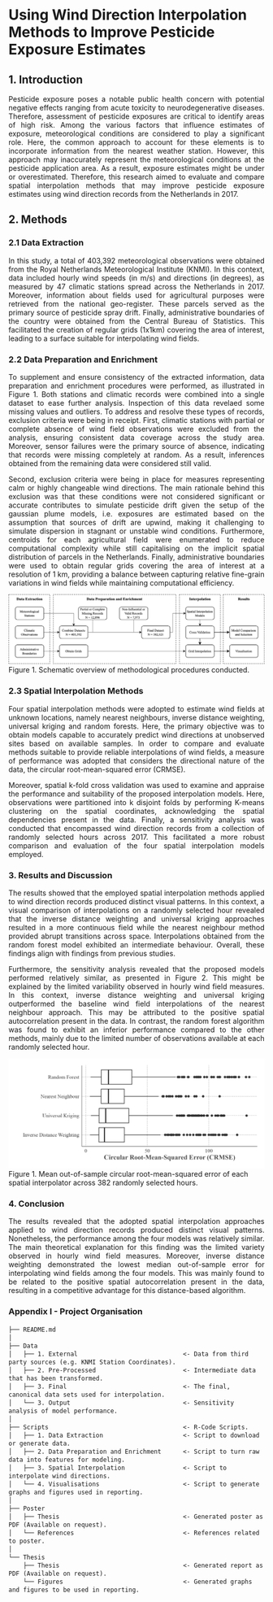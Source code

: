 # Using Wind Direction Interpolation Methods to Improve Pesticide Exposure Estimates
## 1. Introduction
<p align="justify">
Pesticide exposure poses a notable public health concern with potential negative effects ranging from acute toxicity to neurodegenerative diseases. Therefore, assessment of pesticide exposures are critical to identify areas of high risk. Among the various factors that influence estimates of exposure, meteorological conditions are considered to play a significant role. Here, the common approach to account for these elements is to incorporate information from the nearest weather station. However, this approach may inaccurately represent the meteorological conditions at the pesticide application area. As a result, exposure estimates might be under or overestimated. Therefore, this research aimed to evaluate and compare spatial interpolation methods that may improve pesticide exposure estimates using wind direction records from the Netherlands in 2017. 
</p>

## 2. Methods
### 2.1 Data Extraction
<p align="justify">
In this study, a total of 403,392 meteorological observations were obtained from the Royal Netherlands Meteorological Institute (KNMI). In this context, data included hourly wind speeds (in m/s) and directions (in degrees), as measured by 47 climatic stations spread across the Netherlands in 2017. Moreover, information about fields used for agricultural purposes were retrieved from the national geo-register. These parcels served as the primary source of pesticide spray drift. Finally, administrative boundaries of the country were obtained from the Central Bureau of Statistics. This facilitated the creation of regular grids (1x1km) covering the area of interest, leading to a surface suitable for interpolating wind fields. 
</p>

### 2.2 Data Preparation and Enrichment
<p align="justify">
To supplement and ensure consistency of the extracted information, data preparation and enrichment procedures were performed, as illustrated in Figure 1. Both stations and climatic records were combined into a single dataset to ease further analysis. Inspection of this data revelaed some missing values and outliers. To address and resolve these types of records, exclusion criteria were being in receipt. First, climatic stations with partial or complete absence of wind field observations were excluded from the analysis, ensuring consistent data coverage across the study area. Moreover, sensor failures were the primary source of absence, indicating that records were missing completely at random. As a result, inferences obtained from the remaining data were considered still valid. 
</p>

<p align="justify">
Second, exclusion criteria were being in place for measures representing calm or highly changeable wind directions. The main rationale behind this exclusion was that these conditions were not considered significant or accurate contributes to simulate pesticide drift given the setup of the gaussian plume models, i.e. exposures are estimated based on the assumption that sources of drift are upwind, making it challenging to simulate dispersion in stagnant or unstable wind conditions. Furthermore, centroids for each agricultural field were enumerated to reduce computational complexity while still capitalising on the implicit spatial distribution of parcels in the Netherlands. Finally, administrative boundaries were used to obtain regular grids covering the area of interest at a resolution of 1 km, providing a balance between capturing relative fine-grain variations in wind fields while maintaining computational efficiency. 
</p>

![Methodological_Procedure](/Thesis/Figures/Methodological_Procedure.png)
Figure 1. Schematic overview of methodological procedures conducted. 

### 2.3 Spatial Interpolation Methods
<p align="justify">
Four spatial interpolation methods were adopted to estimate wind fields at unknown locations, namely nearest neighbours, inverse distance weighting, universal kriging and random forests. Here, the primary objective was to obtain models capable to accurately predict wind directions at unobserved sites based on available samples. In order to compare and evaluate methods suitable to provide reliable interpolations of wind fields, a measure of performance was adopted that considers the directional nature of the data, the circular root-mean-squared error (CRMSE). 
</p>

<p align="justify">
Moreover, spatial k-fold cross validation was used to examine and appraise the performance and suitability of the proposed interpolation models. Here, observations were partitioned into k disjoint folds by performing K-means clustering on the spatial coordinates, acknowledging the spatial dependencies present in the data. Finally, a sensitivity analysis was conducted that encompassed wind direction records from a collection of randomly selected hours across 2017. This facilitated a more robust comparison and evaluation of the four spatial interpolation models employed. 
</p>

### 3. Results and Discussion
<p align="justify">
The results showed that the employed spatial interpolation methods applied to wind direction records produced distinct visual patterns. In this context, a visual comparison of interpolations on a randomly selected hour revealed that the inverse distance weighting and universal kriging approaches resulted in a more continuous field while the nearest neighbour method provided abrupt transitions across space. Interpolations obtained from the random forest model exhibited an intermediate behaviour. Overall, these findings align with findings from previous studies. 
</p>

<p align="justify">
Furthermore, the sensitivity analysis revealed that the proposed models performed relatively similar, as presented in Figure 2. This might be explained by the limited variability observed in hourly wind field measures. In this context, inverse distance weighting and universal kriging outperformed the baseline wind field interpolations of the nearest neighbour approach. This may be attributed to the positive spatial autocorrelation present in the data. In contrast, the random forest algorithm was found to exhibit an inferior performance compared to the other methods, mainly due to the limited number of observations available at each randomly selected hour. 
</p>

![Model_Comparison](/Thesis/Figures/Sensitivity_Analysis.png)
Figure 1. Mean out-of-sample circular root-mean-squared error of each spatial interpolator across 382 randomly selected hours. 

### 4. Conclusion
<p align="justify">
The results revealed that the adopted spatial interpolation approaches applied to wind direction records produced distinct visual patterns. Nonetheless, the performance among the four models was relatively similar. The main theoretical explanation for this finding was the limited variety observed in hourly wind field measures. Moreover, inverse distance weighting demonstrated the lowest median out-of-sample error for interpolating wind fields among the four models. This was mainly found to be related to the positive spatial autocorrelation present in the data, resulting in a competitive advantage for this distance-based algorithm.
</p>

### Appendix I - Project Organisation

```.
├── README.md          
│
├── Data                        
│   ├── 1. External                             <- Data from third party sources (e.g. KNMI Station Coordinates).
│   ├── 2. Pre-Processed                        <- Intermediate data that has been transformed.
│   ├── 3. Final                                <- The final, canonical data sets used for interpolation.
│   └── 3. Output                               <- Sensitivity analysis of model performance. 
│   
├── Scripts                                     <- R-Code Scripts. 
│   ├── 1. Data Extraction                      <- Script to download or generate data. 
│   ├── 2. Data Preparation and Enrichment      <- Script to turn raw data into features for modeling.
│   ├── 3. Spatial Interpolation                <- Script to interpolate wind directions. 
│   └── 4. Visualisations                       <- Script to generate graphs and figures used in reporting.
│
├── Poster
│   ├── Thesis                                  <- Generated poster as PDF (Available on request).
│   └── References                              <- References related to poster. 
│
└── Thesis
    ├── Thesis                                  <- Generated report as PDF (Available on request).
    └── Figures                                 <- Generated graphs and figures to be used in reporting.

